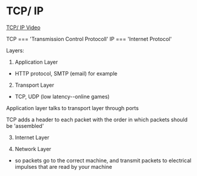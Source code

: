 # TCP/ IP 

[TCP/ IP Video](https://www.youtube.com/watch?v=PpsEaqJV_A0)

TCP === 'Transmission Control Protocoll'
IP === 'Internet Protocol'

Layers:
1. Application Layer 
  * HTTP protocol, SMTP (email) for example 
2. Transport Layer 
  * TCP, UDP (low latency--online games)

Application layer talks to transport layer through ports 

TCP adds a header to each packet with the order in which packets should be 'assembled'

3. Internet Layer 

4. Network Layer 
  * so packets go to the correct machine, and transmit packets to electrical impulses that are read by your machine 
  
  